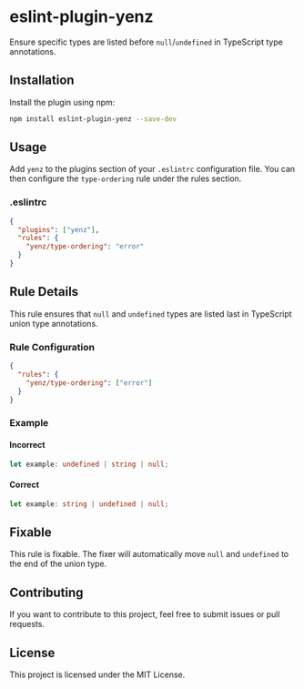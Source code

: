 # eslint-plugin-yenz

Ensure specific types are listed before `null`/`undefined` in TypeScript type annotations.

## Installation

Install the plugin using npm:

```bash
npm install eslint-plugin-yenz --save-dev
```

## Usage

Add `yenz` to the plugins section of your `.eslintrc` configuration file. You can then configure the `type-ordering` rule under the rules section.

### .eslintrc

```json
{
  "plugins": ["yenz"],
  "rules": {
    "yenz/type-ordering": "error"
  }
}
```

## Rule Details

This rule ensures that `null` and `undefined` types are listed last in TypeScript union type annotations.

### Rule Configuration

```json
{
  "rules": {
    "yenz/type-ordering": ["error"]
  }
}
```

### Example

#### Incorrect

```typescript
let example: undefined | string | null;
```

#### Correct

```typescript
let example: string | undefined | null;
```

## Fixable

This rule is fixable. The fixer will automatically move `null` and `undefined` to the end of the union type.

## Contributing

If you want to contribute to this project, feel free to submit issues or pull requests.

## License

This project is licensed under the MIT License.
